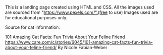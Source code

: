 This is a landing page created using HTML and CSS.
All the images used are sourced from "https://www.pexels.com/".(free to use)
Images used are for educational purposes only.

Source for cat information:

101 Amazing Cat Facts: Fun Trivia About Your Feline Friend
https://www.care.com/c/stories/6045/101-amazing-cat-facts-fun-trivia-about-your-feline-friend/
By Nicole Fabian-Weber
